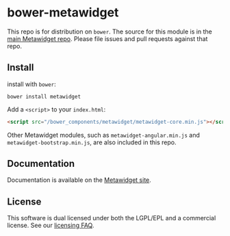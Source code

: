 # bower-metawidget

This repo is for distribution on `bower`. The source for this module is in the
[main Metawidget repo](https://github.com/metawidget/metawidget).
Please file issues and pull requests against that repo.

## Install

install with `bower`:

```shell
bower install metawidget
```

Add a `<script>` to your `index.html`:

```html
<script src="/bower_components/metawidget/metawidget-core.min.js"></script>
```

Other Metawidget modules, such as `metawidget-angular.min.js`
and `metawidget-bootstrap.min.js`, are also included in this
repo.

## Documentation

Documentation is available on the
[Metawidget site](http://metawidget.org/).

## License

This software is dual licensed under both the LGPL/EPL and a commercial license.
See our [licensing FAQ](http://metawidget.org/doc/faq/licensing.php).
